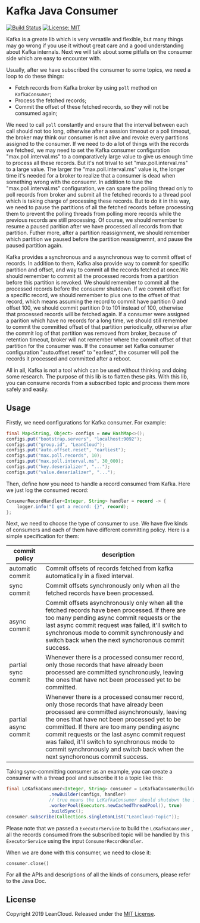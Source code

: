 # Kafka Java Consumer

[![Build Status](https://api.travis-ci.org/leancloud/kafka-java-consumer.svg?branch=master)](https://travis-ci.org/leancloud/kafka-java-consumer)
[![License: MIT](https://img.shields.io/badge/License-MIT-yellow.svg)](https://opensource.org/licenses/MIT)

Kafka is a greate lib which is very versatile and flexible, but many things may go wrong if you use it without great care and a good understanding about Kafka internals.  Next we will talk about some pitfalls on the consumer side which are easy to encounter with. 

Usually, after we have subscribed the consumer to some topics, we need a loop to do these things: 

* Fetch records from Kafka broker by using `poll` method on `KafkaConsumer`;
* Process the fetched records;
* Commit the offset of these fetched records, so they will not be consumed again;

We need to call `poll` constantly and ensure that the interval between each call should not too long, otherwise after a session timeout or a poll timeout, the broker may think our consumer is not alive and revoke every partitions assigned to the consumer. If we need to do a lot of things with the records we fetched, we may need to set the Kafka consumer configuration "max.poll.interval.ms" to a comparatively large value to give us enough time to process all these records. But it's not trival to set "max.poll.interval.ms" to a large value. The larger the "max.poll.interval.ms" value is, the longer time it's needed for a broker to realize that a consumer is dead when something wrong with the consuemr. In addition to tune the "max.poll.interval.ms" configuration, we can spare the polling thread only to poll records from broker and submit all the fetched records to a thread pool which is taking charge of processing these records. But to do it in this way, we need to pause the partitions of all the fetched records before processing them to prevent the polling threads from polling more records while the previous records are still processing. Of course, we should remember to resume a paused parition after we have processed all records from that partition. Futher more, after a partition reassignment, we should remember which partition we paused before the partition reassignemnt, and pause the paused partition again. 

Kafka provides a synchronous and a asynchronous way to commit offset of records. In addition to them, Kafka also provide way to commit for specific partition and offset, and way to commit all the records fetched at once.We should remember to commit all the processed records from a partition before this partition is revoked. We should remember to commit all the processed records before the consuemr shutdown. If we commit offset for a specific record, we should remember to plus one to the offset of that record, which means assuming the record to commit have partition 0 and offset 100, we should commit partition 0 to 101 instead of 100, otherwise that processed records will be fetched again. If a consumer were assigned a parition which have no records for a long time, we should still remember to commit the committed offset of that partition periodically, otherwise after the commit log of that partition was removed from broker, because of retention timeout, broker will not remember where the commit offset of that partition for the consumer was. If the consumer set Kafka consumer configuration "auto.offset.reset" to "earliest", the cosumer will poll the records it processed and committed after a reboot.  

All in all, Kafka is not a tool which can be used without thinking and doing some research. The purpose of this lib is to flatten these pits. With this lib, you can consume records from a subscribed topic and process them more safely and easily.

## Usage

Firstly, we need configurations for Kafka consumer. For example:

```Java
final Map<String, Object> configs = new HashMap<>();
configs.put("bootstrap.servers", "localhost:9092");
configs.put("group.id", "LeanCloud");
configs.put("auto.offset.reset", "earliest");
configs.put("max.poll.records", 10);
configs.put("max.poll.interval.ms", 30_000);
configs.put("key.deserializer", "...");
configs.put("value.deserializer", "...");
```

Then, define how you need to handle a record consumed from Kafka. Here we just log the consumed record:

```java
ConsumerRecordHandler<Integer, String> handler = record -> {
    logger.info("I got a record: {}", record);
};
```

Next, we need to choose the type of consumer to use. We have five kinds of consumers and each of them have different committing policy. Here is a simple specification for them:

commit policy | description
------ | ------------
automatic commit | Commit offsets of records fetched from kafka automatically in a fixed interval. 
sync commit | Commit offsets synchronously only when all the fetched records have been processed. 
async commit | Commit offsets asynchronously only when all the fetched records have been processed. If there are too many pending async commit requests or the last async commit request was failed, it'll switch to synchronous mode to commit synchronously and switch back when the next synchoronous commit success.
partial sync commit | Whenever there is a processed consumer record, only those records that have already been processed are committed synchronously, leaving the ones that have not been processed yet to be committed. 
partial async commit | Whenever there is a processed consumer record, only those records that have already been processed are committed asynchronously, leaving the ones that have not been processed yet to be committed. If there are too many pending async commit requests or the last async commit request was failed, it'll switch to synchronous mode to commit synchronously and switch back when the next synchoronous commit success.

Taking sync-committing consumer as an example, you can create a consumer with a thread pool and subscribe it to a topic like this:

```java
final LcKafkaConsumer<Integer, String> consumer = LcKafkaConsumerBuilder
                .newBuilder(configs, handler)
                // true means the LcKafkaConsumer should shutdown the input thread pool when it is shutting down
                .workerPool(Executors.newCachedThreadPool(), true)  
                .buildSync();
consumer.subscribe(Collections.singletonList("LeanCloud-Topic"));
```

Please note that we passed a `ExecutorService` to build the `LcKafkaConsumer` , all the records consumed from the subscribed topic will be handled by this `ExecutorService` using the input `ConsumerRecordHandler`. 

When we are done with this consumer, we need to close it:

```
consumer.close()
```

For all the APIs and descriptions of all the kinds of consumers, please refer to the Java Doc.

## License

Copyright 2019 LeanCloud. Released under the [MIT License](https://github.com/leancloud/filter-service/blob/master/LICENSE.md).

